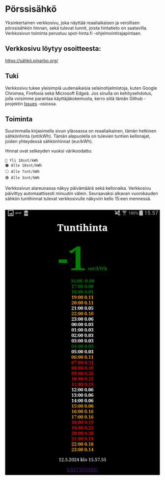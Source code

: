 
# Pörssisähkö

Yksinkertainen verkkosivu, joka näyttää reaaliaikaisen ja verollisen pörssisähkön hinnan, sekä tulevat tunnit, joista hintatieto on saatavilla. Verkkosivun toiminta perustuu spot-hinta.fi -ohjelmointirajapintaan.



## Verkkosivu löytyy osoitteesta:

https://sähkö.pinarbo.org/

## Tuki

Verkkosivu tukee yleisimpiä uudenaikaisia selainohjelmistoja, kuten Google Chromea, Firefoxia sekä Microsoft Edgeä. Jos sinulla on kehitysehdotus, jolla voisimme parantaa käyttäjäkokemusta, kerro siitä tämän Github -projektin [Issues](https://github.com/0skari/Porssisahko/issues) -osiossa.

## Toiminta
Suurimmalla kirjasimella sivun yläosassa on reaaliaikainen, tämän hetkinen sähkönhinta (snt/kWh). Tämän alapuolella on tulevien tuntien kellonajat, joiden yhteydessä sähkönhinnat (eur/kWh).

Hinnat ovat selkeyden vuoksi värikoodattu:

```
🔴 Yli 18snt/kWh
🟠 Alle 18snt/kWh
⚪ Alle 7snt/kWh
🟢 Alle 3snt/kWh
```
Verkkosivun alareunassa näkyy päivämäärä sekä kellonaika. Verkkosivu päivittyy automaattisesti minuutin välein. Seuraavaksi alkavan vuorokauden sähkön tuntihinnat tulevat verkkosivulle näkyviin kello 15:een mennessä.


```
```
![Kuvakaappaus sivusta.](https://raw.githubusercontent.com/0skari/Porssisahko/refs/heads/main/Screenshot_2024-05-12-15-57-56.png)
```
```

